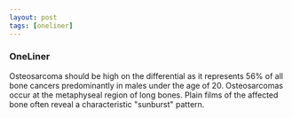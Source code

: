 ```yaml
---
layout: post
tags: [oneliner]
---
```



### OneLiner

Osteosarcoma should be high on the differential as it represents 56% of all bone cancers predominantly in males under the age of 20. Osteosarcomas occur at the metaphyseal region of long bones. Plain films of the affected bone often reveal a characteristic "sunburst" pattern.

